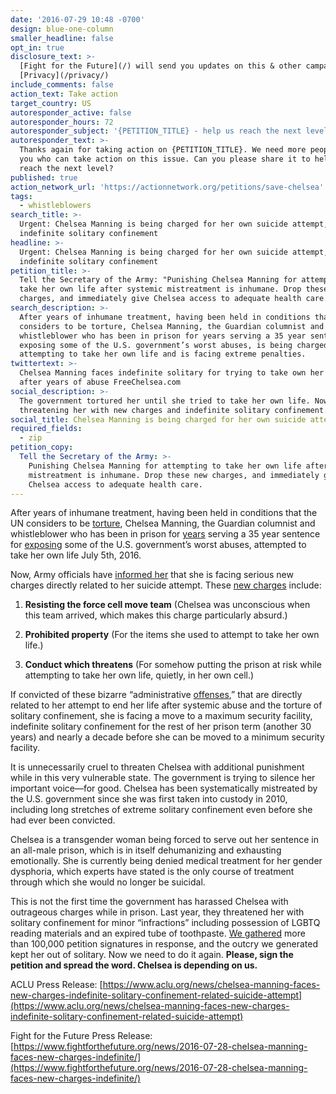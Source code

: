 ```yaml
---
date: '2016-07-29 10:48 -0700'
design: blue-one-column
smaller_headline: false
opt_in: true
disclosure_text: >-
  [Fight for the Future](/) will send you updates on this & other campaigns.
  [Privacy](/privacy/)
include_comments: false
action_text: Take action
target_country: US
autoresponder_active: false
autoresponder_hours: 72
autoresponder_subject: '{PETITION_TITLE} - help us reach the next level!'
autoresponder_text: >-
  Thanks again for taking action on {PETITION_TITLE}. We need more people like
  you who can take action on this issue. Can you please share it to help us
  reach the next level?
published: true
action_network_url: 'https://actionnetwork.org/petitions/save-chelsea'
tags:
  - whistleblowers
search_title: >-
  Urgent: Chelsea Manning is being charged for her own suicide attempt, faces
  indefinite solitary confinement
headline: >-
  Urgent: Chelsea Manning is being charged for her own suicide attempt, faces
  indefinite solitary confinement
petition_title: >-
  Tell the Secretary of the Army: "Punishing Chelsea Manning for attempting to
  take her own life after systemic mistreatment is inhumane. Drop these new
  charges, and immediately give Chelsea access to adequate health care.
search_description: >-
  After years of inhumane treatment, having been held in conditions that the UN
  considers to be torture, Chelsea Manning, the Guardian columnist and
  whistleblower who has been in prison for years serving a 35 year sentence for
  exposing some of the U.S. government’s worst abuses, is being charged with
  attempting to take her own life and is facing extreme penalties.
twittertext: >-
  Chelsea Manning faces indefinite solitary for trying to take own her life
  after years of abuse FreeChelsea.com
social_description: >-
  The government tortured her until she tried to take her own life. Now they’re
  threatening her with new charges and indefinite solitary confinement.
social_title: Chelsea Manning is being charged for her own suicide attempt.
required_fields:
  - zip
petition_copy:
  Tell the Secretary of the Army: >-
    Punishing Chelsea Manning for attempting to take her own life after systemic
    mistreatment is inhumane. Drop these new charges, and immediately give
    Chelsea access to adequate health care.
---
```

After years of inhumane treatment, having been held in conditions that the UN considers to be [torture](https://www.theguardian.com/world/2012/mar/12/bradley-manning-cruel-inhuman-treatment-un), Chelsea Manning, the Guardian columnist and whistleblower who has been in prison for [years](http://www.theguardian.com/commentisfree/2015/may/27/anniversary-chelsea-manning-arrest-war-diaries) serving a 35 year sentence for [exposing](http://www.theguardian.com/world/2013/aug/21/bradley-manning-35-years-prison-wikileaks-sentence) some of the U.S. government’s worst abuses, attempted to take her own life July 5th, 2016. 

Now, Army officials have [informed her](https://www.aclu.org/news/chelsea-manning-faces-new-charges-indefinite-solitary-confinement-related-suicide-attempt) that she is facing serious new charges directly related to her suicide attempt. These [new charges](https://www.aclu.org/legal-document/chelsea-manning-charge-sheet) include: 

1) **Resisting the force cell move team** (Chelsea was unconscious when this team arrived, which makes this charge particularly absurd.)

2) **Prohibited property** (For the items she used to attempt to take her own life.)

3) **Conduct which threatens** (For somehow putting the prison at risk while attempting to take her own life, quietly, in her own cell.)

If convicted of these bizarre “administrative [offenses](http://arba.army.pentagon.mil/documents/army%20corrections%20command/Institutional%20Offense%20Policy.pdf),” that are directly related to her attempt to end her life after systemic abuse and the torture of solitary confinement, she is facing a move to a maximum security facility, indefinite solitary confinement for the rest of her prison term (another 30 years) and nearly a decade before she can be moved to a minimum security facility.

It is unnecessarily cruel to threaten Chelsea with additional punishment while in this very vulnerable state. The government is trying to silence her important voice––for good.
Chelsea has been systematically mistreated by the U.S. government since she was first taken into custody in 2010, including long stretches of extreme solitary confinement even before she had ever been convicted. 

Chelsea is a transgender woman being forced to serve out her sentence in an all-male prison, which is in itself dehumanizing and exhausting emotionally. She is currently being denied medical treatment for her gender dysphoria, which experts have stated is the only course of treatment through which she would no longer be suicidal. 

This is not the first time the government has harassed Chelsea with outrageous charges while in prison. Last year, they threatened her with solitary confinement for minor “infractions” including possession of LGBTQ reading materials and an expired tube of toothpaste. [We gathered](https://www.theguardian.com/us-news/2015/aug/18/chelsea-manning-supporters-deliver-petition-drop-charges) more than 100,000 petition signatures in response, and the outcry we generated kept her out of solitary. Now we need to do it again. **Please, sign the petition and spread the word. Chelsea is depending on us.**


ACLU Press Release:
[https://www.aclu.org/news/chelsea-manning-faces-new-charges-indefinite-solitary-confinement-related-suicide-attempt](https://www.aclu.org/news/chelsea-manning-faces-new-charges-indefinite-solitary-confinement-related-suicide-attempt)

Fight for the Future Press Release:
[https://www.fightforthefuture.org/news/2016-07-28-chelsea-manning-faces-new-charges-indefinite/](https://www.fightforthefuture.org/news/2016-07-28-chelsea-manning-faces-new-charges-indefinite/)
